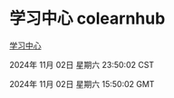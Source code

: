 # 学习中心 colearnhub
[学习中心](http://219.139.197.74:56308/colearnhub/)

2024年 11月 02日 星期六 23:50:02 CST

2024年 11月 02日 星期六 15:50:02 GMT
